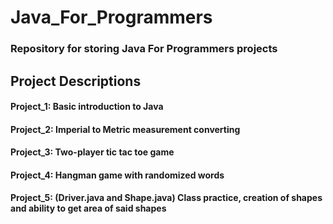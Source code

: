 # Java_For_Programmers
### Repository for storing Java For Programmers projects

## Project Descriptions
#### Project_1: Basic introduction to Java
#### Project_2: Imperial to Metric measurement converting
#### Project_3: Two-player tic tac toe game
#### Project_4: Hangman game with randomized words
#### Project_5: (Driver.java and Shape.java) Class practice, creation of shapes and ability to get area of said shapes
